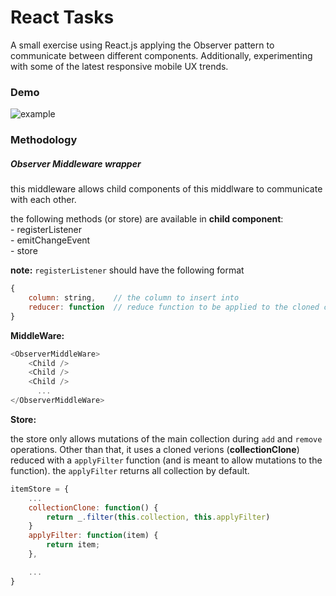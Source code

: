 # React Tasks

A small exercise using React.js applying the Observer pattern to communicate 
between different components. Additionally, experimenting with some of the latest 
responsive mobile UX trends.

### Demo

![example](animation.gif)


### Methodology

##### Observer Middleware wrapper

this middleware allows child components of this middlware to communicate
with each other.

the following methods (or store) are available in **child component**:  
    - registerListener  
    - emitChangeEvent  
    - store      

**note:** `registerListener` should have the following format  

```javascript
{
    column: string,    // the column to insert into
    reducer: function  // reduce function to be applied to the cloned collection
}
```

**MiddleWare:**  

```javascript
<ObserverMiddleWare>
    <Child />
    <Child />
    <Child />
      ...
</ObserverMiddleWare>

```

**Store:**  

the store only allows mutations of the main collection during `add` and `remove`
operations. Other than that, it uses a cloned verions (**collectionClone**) reduced 
with a `applyFilter` function (and is meant to allow mutations to the function).
the `applyFilter` returns all collection by default.

```javascript
itemStore = {
    ...
    collectionClone: function() {
        return _.filter(this.collection, this.applyFilter)
    }
    applyFilter: function(item) {
        return item;
    },

    ...
}
```
